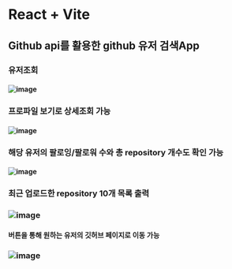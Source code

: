 # React + Vite

## Github api를 활용한 github 유저 검색App
### 유저조회
#### ![image](https://github.com/joeuni-ex/React_Github-Finder/assets/141595215/d743f0da-c3f9-45af-9bca-d31b372a2329)

### 프로파일 보기로 상세조회 가능 
#### ![image](https://github.com/joeuni-ex/React_Github-Finder/assets/141595215/1c42445b-81ca-4608-82b9-aef07512cfc8)

### 해당 유저의 팔로잉/팔로워 수와 총 repository 개수도 확인 가능
#### ![image](https://github.com/joeuni-ex/React_Github-Finder/assets/141595215/a0b7a739-7be0-4378-9552-4d590a5fc2f0)

### 최근 업로드한 repository 10개 목록 출력
### ![image](https://github.com/joeuni-ex/React_Github-Finder/assets/141595215/05607113-09cd-4bee-b737-639d86021c5c)

#### <Visit Github Profile> 버튼을 통해 원하는 유저의 깃허브 페이지로 이동 가능
### ![image](https://github.com/joeuni-ex/React_Github-Finder/assets/141595215/3d57becd-33d7-4f43-8a06-48d641e7f7bc)
